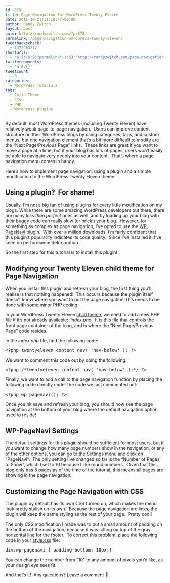 ```yaml
---
id: 875
title: Page Navigation For WordPress Twenty Eleven
date: 2011-10-21T11:18:47+00:00
author: Randy Zwitch
layout: post
guid: http://randyzwitch.com/?p=875
permalink: /page-navigation-wordpress-twenty-eleven/
tweetbackscheck:
  - 1472963217
shorturls:
  - 'a:3:{s:9:"permalink";s:63:"http://randyzwitch.com/page-navigation-wordpress-twenty-eleven/";s:7:"tinyurl";s:26:"http://tinyurl.com/7hdm9ge";s:4:"isgd";s:19:"http://is.gd/fYe3bV";}'
twittercomments:
  - 'a:0:{}'
tweetcount:
  - 0
categories:
  - WordPress Tutorials
tags:
  - Child Theme
  - CSS
  - PHP
  - WordPress plugins
---
```

By default, most WordPress themes (including Twenty Eleven) have relatively weak page-to-page navigation.  Users can improve content structure on their WordPress blogs by using categories, tags, and custom menus, but one navigation element that&#8217;s a bit more difficult to modify are the &#8220;Next Page/Previous Page&#8221; links.  These links are great if you want to move a page at a time, but if your blog has lots of pages, users won&#8217;t easily be able to navigate very deeply into your content.  That&#8217;s where a page navigation menu comes in handy.

Here&#8217;s how to implement page navigation, using a plugin and a simple modification to the WordPress Twenty Eleven theme.

<!--more-->

## Using a plugin?  For shame!

Usually, I&#8217;m not a big fan of using plugins for every little modification on my blogs. While there are some amazing WordPress developers out there, there are many _less than perfect_ ones as well, and by loading up your blog with their buggy code can really slow (or brick!) your blog.  However, for something as complex as page navigation, I&#8217;ve opted to use the [WP-PageNavi](http://wordpress.org/extend/plugins/wp-pagenavi/ "WordPress Page Navigation plugin") plugin.  With over a million downloads, I&#8217;m fairly confident that this plugin&#8217;s popularity indicates its code quality.  Since I&#8217;ve installed it, I&#8217;ve seen no performance deterioration&#8230;

So the first step for this tutorial is to install this plugin!
  

  


## Modifying your Twenty Eleven child theme for Page Navigation

When you install this plugin and refresh your blog, the first thing you&#8217;ll realize is that nothing happened!  This occurs because the plugin itself doesn&#8217;t know where you want to put the page navigation; this needs to be done with some minor PHP coding.

In your WordPress Twenty Eleven [child theme](http://randyzwitch.com/tag/child-theme/ "Child Theme posts"), we need to add a new PHP file if it&#8217;s not already available:  _index.php_.  It is this file that controls the front page container of the blog, and is where the &#8220;Next Page/Previous Page&#8221; code resides.

In the _index.php_ file, find the following code:

<pre>&lt;?php twentyeleven_content_nav( 'nav-below' ); ?&gt;</pre>

We want to comment this code out by doing the following:

<pre>&lt;?php /*twentyeleven_content_nav( 'nav-below' );*/ ?&gt;</pre>

Finally, we want to add a call to the page navigation function by placing the following code directly under the code we just commented out:

<pre>&lt;?php wp_pagenavi(); ?&gt;</pre>

Once you hit save and refresh your blog, you should now see the page navigation at the bottom of your blog where the default navigation option used to reside!

## WP-PageNavi Settings

The default settings for this plugin should be sufficient for most users, but if you want to change how many page numbers show in the navigation, or any of the other options, you can go to the Settings menu and click on &#8220;PageNavi&#8221;.  The only setting I&#8217;ve changed so far is the &#8220;Number of Pages to Show&#8221;, which I set to 10 because I like round numbers.  Given that this blog only has 8 pages as of the time of the tutorial, this means all pages are showing in the page navigation.

## Customizing the Page Navigation with CSS

The plugin by default has its own CSS turned on, which makes the menu look pretty stylish on its own.  Because the page navigation are links, the plugin will keep the same styling as the rest of your page.  Pretty cool!

The only CSS modification I made was to put a small amount of padding on the bottom of the navigation, because it was sitting on top of the gray horizontal line for the footer.  To correct this problem, place the following code in your [style.css](http://randyzwitch.com/2011/07/twenty-eleven-child-theme-creating-css-file/ "Creating Custom CSS file") file:

<pre>div.wp-pagenavi { padding-bottom: 10px;}</pre>

You can change the number from &#8220;10&#8221; to any amount of pixels you&#8217;d like, as your design eye sees fit.

And that&#8217;s it!  Any questions? Leave a comment 🙂